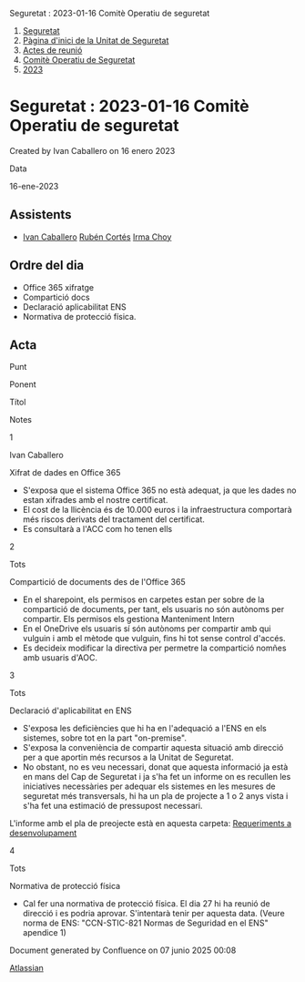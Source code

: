 Seguretat : 2023-01-16 Comitè Operatiu de seguretat  

1.  [Seguretat](index.md)
2.  [Pàgina d'inici de la Unitat de Seguretat](15368362.md)
3.  [Actes de reunió](26317880.md)
4.  [Comitè Operatiu de Seguretat](81855047.md)
5.  [2023](2023_100010194.md)

Seguretat : 2023-01-16 Comitè Operatiu de seguretat
===================================================

Created by Ivan Caballero on 16 enero 2023

Data

16-ene-2023

Assistents
----------

*   [Ivan Caballero](https://confluence.aoc.cat/display/~icaballero) [Rubén Cortés](https://confluence.aoc.cat/display/~rcortes) [Irma Choy](https://confluence.aoc.cat/display/~ichoy)

Ordre del dia
-------------

*   Office 365 xifratge
*   Compartició docs
*   Declaració aplicabilitat ENS
*   Normativa de protecció física.

Acta
----

Punt

Ponent

Títol

Notes

1

Ivan Caballero

Xifrat de dades en Office 365

*   S'exposa que el sistema Office 365 no està adequat, ja que les dades no estan xifrades amb el nostre certificat.
*   El cost de la llicència és de 10.000 euros i la infraestructura comportarà més riscos derivats del tractament del certificat.
*   Es consultarà a l'ACC com ho tenen ells

2

Tots

Compartició de documents des de l'Office 365

*   En el sharepoint, els permisos en carpetes estan per sobre de la compartició de documents, per tant, els usuaris no són autònoms per compartir. Els permisos els gestiona Manteniment Intern
*   En el OneDrive els usuaris sí són autònoms per compartir amb qui vulguin i amb el mètode que vulguin, fins hi tot sense control d'accés.
*   Es decideix modificar la directiva per permetre la compartició nomñes amb usuaris d'AOC.

3

Tots

Declaració d'aplicabilitat en ENS

*   S'exposa les deficiències que hi ha en l'adequació a l'ENS en els sistemes, sobre tot en la part "on-premise".
*   S'exposa la conveniència de compartir aquesta situació amb direcció per a que aportin més recursos a la Unitat de Seguretat.
*   No obstant, no es veu necessari, donat que aquesta informació ja està en mans del Cap de Seguretat i ja s'ha fet un informe on es recullen les iniciatives necessàries per adequar els sistemes en les mesures de seguretat més transversals, hi ha un pla de projecte a 1 o 2 anys vista i s'ha fet una estimació de pressupost necessari.

L'informe amb el pla de preojecte està en aquesta carpeta: [Requeriments a desenvolupament](https://llicenciesaoc.sharepoint.com/:f:/s/CiberseguretatAOC/Es_Ao4om8Y1LmSRpfWFp2aUBdWOyGJcYGKqeyshqVkgEFQ?e=tZUMdj)

4

Tots

Normativa de protecció física

*   Cal fer una normativa de protecció física. El dia 27 hi ha reunió de direcció i es podria aprovar. S'intentarà tenir per aquesta data. (Veure norma de ENS: "CCN-STIC-821 Normas de Seguridad en el ENS" apendice 1)

Document generated by Confluence on 07 junio 2025 00:08

[Atlassian](http://www.atlassian.com/)